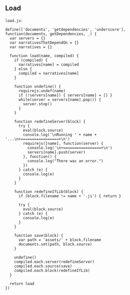 Load
----

`load.js`:


    define(['documents', 'getdependencies', 'underscore'], function(documents, getDependencies, _) {
      var servers = {}
      var narrativesThatDependOn = {}
      var narratives = {}

      function load(name, compiled) {
        if (compiled) {
          narratives[name] = compiled
        } else {
          compiled = narratives[name]
        }

        function undefine() {
          requirejs.undef(name)
          if (!servers[name]) { servers[name] = [] }
          while(server = servers[name].pop()) {
            server.stop()
          }
        }

        function redefineServer(block) {
          try {
            eval(block.source)
            console.log('\nRunning ' + name + '...\n+=================+\n')
            requirejs([name], function(server) {
              console.log('\n+=================+\n')
              servers[name].push(server)
            }, function() {
              console.log("There was an error.")
            })
          } catch (e) {
            console.log(e)
          }
        }

        function redefineIfLib(block) {
          if (block.filename != name + '.js') { return }

          try {
            eval(block.source)
          } catch (e) {
            console.log(e)
          }
        }

        function save(block) {
          var path = 'assets/' + block.filename
          documents.set(path, block.source)
        }

        undefine()
        compiled.each.server(redefineServer)
        compiled.each.source(save)
        compiled.each.block(redefineIfLib)
      }

      return load
    })
